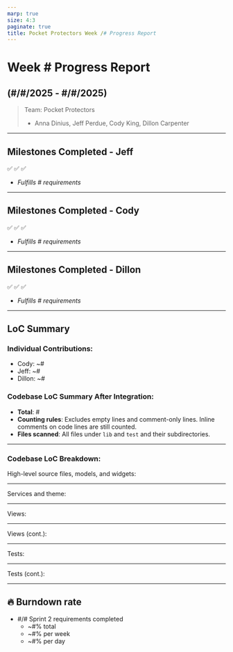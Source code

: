 ```yaml
---
marp: true
size: 4:3
paginate: true
title: Pocket Protectors Week /# Progress Report
---
```


# Week # Progress Report

## (#/#/2025 - #/#/2025)

> Team: Pocket Protectors
>
> - Anna Dinius, Jeff Perdue, Cody King, Dillon Carpenter

---

## Milestones Completed - Jeff

✅
✅
✅

- _Fulfills # requirements_

---

## Milestones Completed - Cody

✅
✅
✅

- _Fulfills # requirements_

---

## Milestones Completed - Dillon

✅
✅
✅

- _Fulfills # requirements_

---

## LoC Summary

### Individual Contributions:

- Cody: ~#
- Jeff: ~#
- Dillon: ~#

### Codebase LoC Summary After Integration:

- **Total**: #
- **Counting rules**: Excludes empty lines and comment-only lines. Inline comments on code lines are still counted.
- **Files scanned**: All files under `lib` and `test` and their subdirectories.

---

### Codebase LoC Breakdown:

High-level source files, models, and widgets:

---

Services and theme:

---

Views:

---

Views (cont.):

---

Tests:

---

Tests (cont.):

---

## 🔥 Burndown rate

- #/# Sprint 2 requirements completed
  - ~#% total
  - ~#% per week
  - ~#% per day
